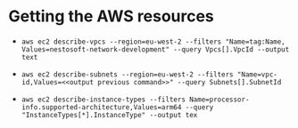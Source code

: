 # Getting the AWS resources
 - `aws ec2 describe-vpcs --region=eu-west-2 --filters "Name=tag:Name, Values=nestosoft-network-development" --query Vpcs[].VpcId --output text`
 - `aws ec2 describe-subnets --region=eu-west-2 --filters "Name=vpc-id,Values=<<output previous command>>" --query Subnets[].SubnetId`


- `aws ec2 describe-instance-types --filters Name=processor-info.supported-architecture,Values=arm64 --query "InstanceTypes[*].InstanceType" --output tex`
